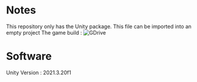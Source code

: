 # Notes

This repository only has the Unity package. This file can be imported into an empty project
The game build : ![GDrive](https://drive.google.com/drive/folders/1MJEUpNk1Rapo3PYTz9VY_K2JZNxdPJIg?usp=sharing)

# Software
Unity Version : 2021.3.20f1
